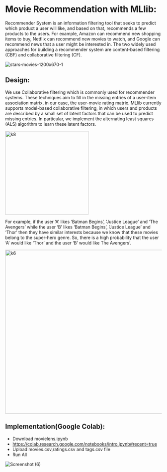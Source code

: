 # Movie Recommendation with MLlib:
Recommender System is an information filtering tool that seeks to predict which product a user will like, and based on that, recommends a few products to the users. For example, Amazon can recommend new shopping items to buy, Netflix can recommend new movies to watch, and Google can recommend news that a user might be interested in. The two widely used approaches for building a recommender system are content-based filtering (CBF) and collaborative filtering (CF).


![stars-movies-1200x670-1](https://user-images.githubusercontent.com/23255126/202930904-6437addf-d22c-43ef-9d99-aa914c7e14b8.jpg)


## Design:

We use Collaborative filtering which is commonly used for recommender systems. These techniques aim to fill in the missing entries of a user-item association matrix, in our case, the user-movie rating matrix. MLlib currently supports model-based collaborative filtering, in which users and products are described by a small set of latent factors that can be used to predict missing entries. In particular, we implement the alternating least squares (ALS) algorithm to learn these latent factors.



<img width="268" alt="k8" src="https://user-images.githubusercontent.com/23255126/202931363-6c7c5859-7cf9-404b-89fb-5b35fe316474.png">


For example, if the user ‘A’ likes ‘Batman Begins’, ‘Justice League’ and ‘The Avengers’ while the user ‘B’ likes ‘Batman Begins’, ‘Justice League’ and ‘Thor’ then they have similar interests because we know that these movies belong to the super-hero genre. So, there is a high probability that the user ‘A’ would like ‘Thor’ and the user ‘B’ would like The Avengers’.

<img width="525" alt="k6" src="https://user-images.githubusercontent.com/23255126/202931069-44e833ea-7a47-4f34-98e6-d7b30f39a9c2.png">


## Implementation(Google Colab):
- Download movielens.ipynb
- https://colab.research.google.com/notebooks/intro.ipynb#recent=true
- Upload movies.csv,ratings.csv and tags.csv file
- Run All

![Screenshot (6)](https://user-images.githubusercontent.com/23255126/202949117-083b7be7-c9e0-46f0-ba89-ed0cc48ee164.png)
